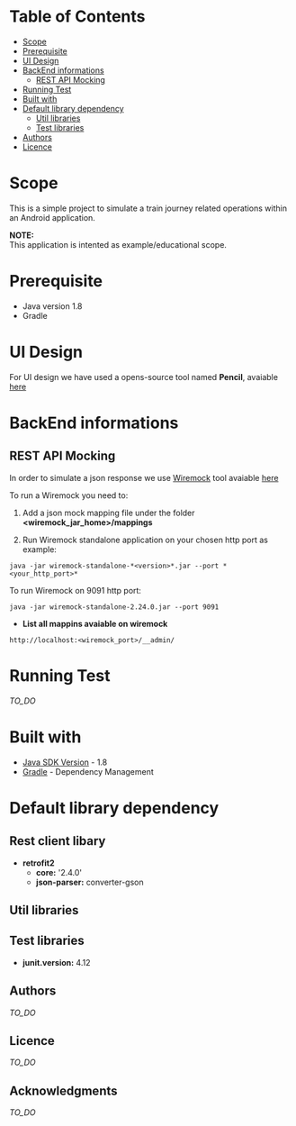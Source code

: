 # Table of Contents

* [Scope](#scope)
* [Prerequisite](#prerequisite)
* [UI Design](#ui-design)
* [BackEnd informations](#backend-informations)
  * [REST API Mocking](#rest-api-mocking)
* [Running Test](#running-test)
* [Built with](#built-with)
* [Default library dependency](#default-library-dependency)
  * [Util libraries](#util-libraries)
  * [Test libraries](#test-libraries)
* [Authors](#authors)
* [Licence](#licence)

# Scope

This is a simple project to simulate a train journey related operations within an Android application.

**NOTE:**  
This application is intented as example/educational scope. 

# Prerequisite
* Java version 1.8
* Gradle

# UI Design

For UI design we have used a opens-source tool named **Pencil**, avaiable [here](https://pencil.evolus.vn/)

# BackEnd informations

## REST API Mocking

In order to simulate a json response we use [Wiremock](http://wiremock.org/) tool avaiable [here](http://wiremock.org/docs/download-and-installation/)

To run a Wiremock you need to:
1) Add a json mock mapping file under the folder **<wiremock_jar_home>/mappings**  

2) Run Wiremock standalone application on your chosen http port as example:  

```console
java -jar wiremock-standalone-*<version>*.jar --port *<your_http_port>* 
```

To run Wiremock on 9091 http port:

```console
java -jar wiremock-standalone-2.24.0.jar --port 9091
```

* **List all mappins avaiable on wiremock**  

```
http://localhost:<wiremock_port>/__admin/
```

# Running Test
*TO_DO*

# Built with
* [Java SDK Version](http://www.oracle.com/technetwork/java/javase/downloads/index.html) - 1.8
* [Gradle](https://gradle.org/) - Dependency Management

# Default library dependency

## Rest client libary

* **retrofit2**
  * **core:** '2.4.0'
  * **json-parser:** converter-gson

## Util libraries


## Test libraries
* **junit.version:** 4.12

## Authors
*TO_DO*

## Licence
*TO_DO*

## Acknowledgments
*TO_DO*
